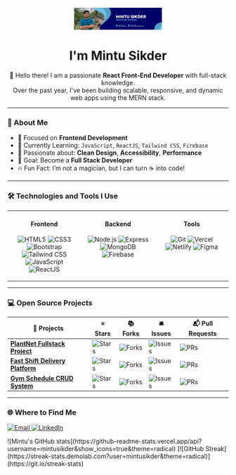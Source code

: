 <p align="center">
  <img src="https://github.com/mintusikder/mintusikder/blob/main/Mintu%20Sikder.png" width="200" alt="Mintu Sikder">
</p>

<h1 align="center">I'm Mintu Sikder</h1>

<p align="center">
  👋 Hello there! I am a passionate <strong>React Front-End Developer</strong> with full-stack knowledge. <br/>
  Over the past year, I've been building scalable, responsive, and dynamic web apps using the MERN stack.
</p>

---

### 🚀 About Me

- 💼 Focused on **Frontend Development**
- 🌱 Currently Learning: `JavaScript`, `ReactJS`, `Tailwind CSS`, `Firebase`
- 🧠 Passionate about: **Clean Design**, **Accessibility**, **Performance**
- 🎯 Goal: Become a **Full Stack Developer**
- 🔥 Fun Fact: I’m not a magician, but I can turn ☕ into code!

---

### 🛠️ Technologies and Tools I Use

<table>
<tr>
<td width="33%" valign="top">
  <h4 align="center">Frontend</h4>
  <p align="center">
    <img src="https://profilinator.rishav.dev/skills-assets/html5-original-wordmark.svg" height="40" alt="HTML5"/>
    <img src="https://profilinator.rishav.dev/skills-assets/css3-original-wordmark.svg" height="40" alt="CSS3"/>
    <img src="https://profilinator.rishav.dev/skills-assets/bootstrap-plain.svg" height="40" alt="Bootstrap"/>
    <img src="https://profilinator.rishav.dev/skills-assets/tailwindcss.svg" height="40" alt="Tailwind CSS"/>
    <img src="https://profilinator.rishav.dev/skills-assets/javascript-original.svg" height="40" alt="JavaScript"/>
    <img src="https://profilinator.rishav.dev/skills-assets/react-original-wordmark.svg" height="40" alt="ReactJS"/>
  </p>
</td>
<td width="33%" valign="top">
  <h4 align="center">Backend</h4>
  <p align="center">
    <img src="https://profilinator.rishav.dev/skills-assets/nodejs-original-wordmark.svg" height="40" alt="Node.js"/>
    <img src="https://profilinator.rishav.dev/skills-assets/express-original-wordmark.svg" height="40" alt="Express"/>
    <img src="https://profilinator.rishav.dev/skills-assets/mongodb-original-wordmark.svg" height="40" alt="MongoDB"/>
    <img src="https://profilinator.rishav.dev/skills-assets/firebase.png" height="40" alt="Firebase"/>
  </p>
</td>
<td width="33%" valign="top">
  <h4 align="center">Tools</h4>
  <p align="center">
    <img src="https://profilinator.rishav.dev/skills-assets/git-scm-icon.svg" height="40" alt="Git"/>
    <img src="https://cdn.worldvectorlogo.com/logos/vercel.svg" height="40" alt="Vercel"/>
    <img src="https://cdn.icon-icons.com/icons2/2699/PNG/512/netlify_logo_icon_169924.png" height="40" alt="Netlify"/>
    <img src="https://profilinator.rishav.dev/skills-assets/figma-icon.svg" height="40" alt="Figma"/>
  </p>
</td>
</tr>
</table>

---

### 💻 Open Source Projects

| 🎁 Projects | ⭐ Stars | 📚 Forks | 🛎 Issues | 📬 Pull Requests |
|------------|----------|-----------|-------------|------------------|
| [**PlantNet Fullstack Project**](https://github.com/mintusikder/plant-net-fullstack-project) | ![Stars](https://img.shields.io/github/stars/mintusikder/plant-net-fullstack-project?style=flat-square&labelColor=343b41) | ![Forks](https://img.shields.io/github/forks/mintusikder/plant-net-fullstack-project?style=flat-square&labelColor=343b41) | ![Issues](https://img.shields.io/github/issues/mintusikder/plant-net-fullstack-project?style=flat-square&labelColor=343b41) | ![PRs](https://img.shields.io/github/issues-pr/mintusikder/plant-net-fullstack-project?style=flat-square&labelColor=343b41) |
| [**Fast Shift Delivery Platform**](https://github.com/mintusikder/fast-shift) | ![Stars](https://img.shields.io/github/stars/mintusikder/fast-shift?style=flat-square&labelColor=343b41) | ![Forks](https://img.shields.io/github/forks/mintusikder/fast-shift?style=flat-square&labelColor=343b41) | ![Issues](https://img.shields.io/github/issues/mintusikder/fast-shift?style=flat-square&labelColor=343b41) | ![PRs](https://img.shields.io/github/issues-pr/mintusikder/fast-shift?style=flat-square&labelColor=343b41) |
| [**Gym Schedule CRUD System**](https://github.com/mintusikder/gym-schedule-crud) | ![Stars](https://img.shields.io/github/stars/mintusikder/gym-schedule-crud?style=flat-square&labelColor=343b41) | ![Forks](https://img.shields.io/github/forks/mintusikder/gym-schedule-crud?style=flat-square&labelColor=343b41) | ![Issues](https://img.shields.io/github/issues/mintusikder/gym-schedule-crud?style=flat-square&labelColor=343b41) | ![PRs](https://img.shields.io/github/issues-pr/mintusikder/gym-schedule-crud?style=flat-square&labelColor=343b41) |

---

### 🌐 Where to Find Me

<p>
  <a href="mailto:mintusikder15@gmail.com" target="_blank">
    <img alt="Email" src="https://img.shields.io/badge/Email-D14836?style=for-the-badge&logo=gmail&logoColor=white" />
  </a>
  <a href="https://www.linkedin.com/in/mintusikder" target="_blank">
    <img alt="LinkedIn" src="https://img.shields.io/badge/LinkedIn-0A66C2?style=for-the-badge&logo=linkedin&logoColor=white" />
  </a>
</p>
![Mintu's GitHub stats](https://github-readme-stats.vercel.app/api?username=mintusikder&show_icons=true&theme=radical)
[![GitHub Streak](https://streak-stats.demolab.com?user=mintusikder&theme=radical)](https://git.io/streak-stats)
